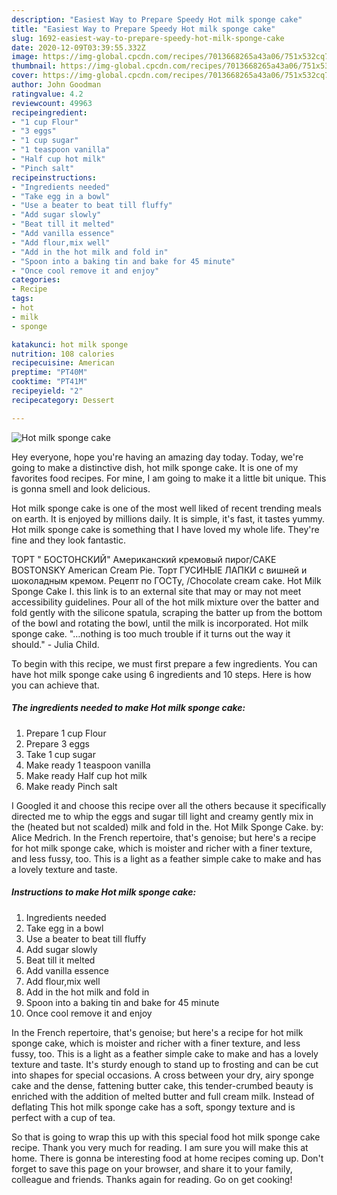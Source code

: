 ```yaml
---
description: "Easiest Way to Prepare Speedy Hot milk sponge cake"
title: "Easiest Way to Prepare Speedy Hot milk sponge cake"
slug: 1692-easiest-way-to-prepare-speedy-hot-milk-sponge-cake
date: 2020-12-09T03:39:55.332Z
image: https://img-global.cpcdn.com/recipes/7013668265a43a06/751x532cq70/hot-milk-sponge-cake-recipe-main-photo.jpg
thumbnail: https://img-global.cpcdn.com/recipes/7013668265a43a06/751x532cq70/hot-milk-sponge-cake-recipe-main-photo.jpg
cover: https://img-global.cpcdn.com/recipes/7013668265a43a06/751x532cq70/hot-milk-sponge-cake-recipe-main-photo.jpg
author: John Goodman
ratingvalue: 4.2
reviewcount: 49963
recipeingredient:
- "1 cup Flour"
- "3 eggs"
- "1 cup sugar"
- "1 teaspoon vanilla"
- "Half cup hot milk"
- "Pinch salt"
recipeinstructions:
- "Ingredients needed"
- "Take egg in a bowl"
- "Use a beater to beat till fluffy"
- "Add sugar slowly"
- "Beat till it melted"
- "Add vanilla essence"
- "Add flour,mix well"
- "Add in the hot milk and fold in"
- "Spoon into a baking tin and bake for 45 minute"
- "Once cool remove it and enjoy"
categories:
- Recipe
tags:
- hot
- milk
- sponge

katakunci: hot milk sponge 
nutrition: 108 calories
recipecuisine: American
preptime: "PT40M"
cooktime: "PT41M"
recipeyield: "2"
recipecategory: Dessert

---
```



![Hot milk sponge cake](https://img-global.cpcdn.com/recipes/7013668265a43a06/751x532cq70/hot-milk-sponge-cake-recipe-main-photo.jpg)

Hey everyone, hope you're having an amazing day today. Today, we're going to make a distinctive dish, hot milk sponge cake. It is one of my favorites food recipes. For mine, I am going to make it a little bit unique. This is gonna smell and look delicious.

Hot milk sponge cake is one of the most well liked of recent trending meals on earth. It is enjoyed by millions daily. It is simple, it's fast, it tastes yummy. Hot milk sponge cake is something that I have loved my whole life. They're fine and they look fantastic.

ТОРТ &#34; БОСТОНСКИЙ&#34; Американский кремовый пирог/CAKE BOSTONSKY American Cream Pie. Торт ГУСИНЫЕ ЛАПКИ с вишней и шоколадным кремом. Рецепт по ГОСТу, /Chocolate cream cake. Hot Milk Sponge Cake I. this link is to an external site that may or may not meet accessibility guidelines. Pour all of the hot milk mixture over the batter and fold gently with the silicone spatula, scraping the batter up from the bottom of the bowl and rotating the bowl, until the milk is incorporated. Hot milk sponge cake. &#34;…nothing is too much trouble if it turns out the way it should.&#34; - Julia Child.


To begin with this recipe, we must first prepare a few ingredients. You can have hot milk sponge cake using 6 ingredients and 10 steps. Here is how you can achieve that.

<!--inarticleads1-->

##### The ingredients needed to make Hot milk sponge cake:

1. Prepare 1 cup Flour
1. Prepare 3 eggs
1. Take 1 cup sugar
1. Make ready 1 teaspoon vanilla
1. Make ready Half cup hot milk
1. Make ready Pinch salt


I Googled it and choose this recipe over all the others because it specifically directed me to whip the eggs and sugar till light and creamy gently mix in the (heated but not scalded) milk and fold in the. Hot Milk Sponge Cake. by: Alice Medrich. In the French repertoire, that&#39;s genoise; but here&#39;s a recipe for hot milk sponge cake, which is moister and richer with a finer texture, and less fussy, too. This is a light as a feather simple cake to make and has a lovely texture and taste. 

<!--inarticleads2-->

##### Instructions to make Hot milk sponge cake:

1. Ingredients needed
1. Take egg in a bowl
1. Use a beater to beat till fluffy
1. Add sugar slowly
1. Beat till it melted
1. Add vanilla essence
1. Add flour,mix well
1. Add in the hot milk and fold in
1. Spoon into a baking tin and bake for 45 minute
1. Once cool remove it and enjoy


In the French repertoire, that&#39;s genoise; but here&#39;s a recipe for hot milk sponge cake, which is moister and richer with a finer texture, and less fussy, too. This is a light as a feather simple cake to make and has a lovely texture and taste. It&#39;s sturdy enough to stand up to frosting and can be cut into shapes for special occasions. A cross between your dry, airy sponge cake and the dense, fattening butter cake, this tender-crumbed beauty is enriched with the addition of melted butter and full cream milk. Instead of deflating This hot milk sponge cake has a soft, spongy texture and is perfect with a cup of tea. 

So that is going to wrap this up with this special food hot milk sponge cake recipe. Thank you very much for reading. I am sure you will make this at home. There is gonna be interesting food at home recipes coming up. Don't forget to save this page on your browser, and share it to your family, colleague and friends. Thanks again for reading. Go on get cooking!
